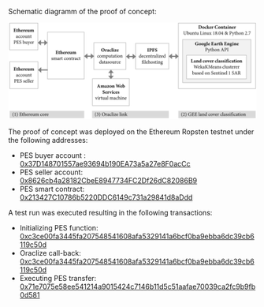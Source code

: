 Schematic diagramm of the proof of concept:

![POC](/images/poc.png)

The proof of concept was deployed on the Ethereum Ropsten testnet under the following addresses:

- PES buyer account :[ 0x37D148701557ae93694b190EA73a5a27e8F0acCc ](http://ropsten.etherscan.io/address/0x37D148701557ae93694b190EA73a5a27e8F0acCc)
- PES seller account: [0x8626cb4a28182CbeE8947734FC2Df26dC82086B9](https://ropsten.etherscan.io/address/0x8626cb4a28182cbee8947734fc2df26dc82086b9)
- PES smart contract: [0x213427C10786b5220DDC6149c731a29841d8aDdd](https://ropsten.etherscan.io/address/0x213427c10786b5220ddc6149c731a29841d8addd)

A test run was executed resulting in the following transactions:

- Initializing PES function: [0xc3ce00fa3445fa207548541608afa5329141a6bcf0ba9ebba6dc39cb6119c50d](https://ropsten.etherscan.io/tx/0xc3ce00fa3445fa207548541608afa5329141a6bcf0ba9ebba6dc39cb6119c50d)
- Oraclize call-back: [0xc3ce00fa3445fa207548541608afa5329141a6bcf0ba9ebba6dc39cb6119c50d](https://ropsten.etherscan.io/tx/0xc3ce00fa3445fa207548541608afa5329141a6bcf0ba9ebba6dc39cb6119c50d#internal)
- Executing PES transfer: [0x71e7075e58ee541214a9015424c7146b11d5c51aafae70039ca2fc9b9fb0d581](https://ropsten.etherscan.io/tx/0x71e7075e58ee541214a9015424c7146b11d5c51aafae70039ca2fc9b9fb0d581)
